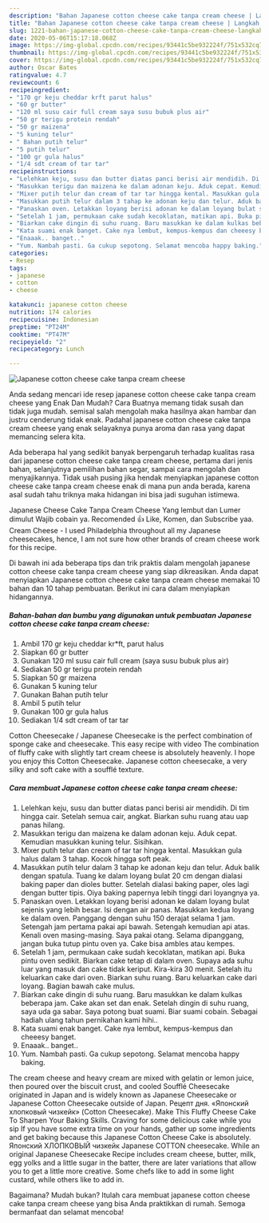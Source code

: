 ```yaml
---
description: "Bahan Japanese cotton cheese cake tanpa cream cheese | Langkah Membuat Japanese cotton cheese cake tanpa cream cheese Yang Enak Dan Mudah"
title: "Bahan Japanese cotton cheese cake tanpa cream cheese | Langkah Membuat Japanese cotton cheese cake tanpa cream cheese Yang Enak Dan Mudah"
slug: 1221-bahan-japanese-cotton-cheese-cake-tanpa-cream-cheese-langkah-membuat-japanese-cotton-cheese-cake-tanpa-cream-cheese-yang-enak-dan-mudah
date: 2020-05-06T15:17:18.068Z
image: https://img-global.cpcdn.com/recipes/93441c5be932224f/751x532cq70/japanese-cotton-cheese-cake-tanpa-cream-cheese-foto-resep-utama.jpg
thumbnail: https://img-global.cpcdn.com/recipes/93441c5be932224f/751x532cq70/japanese-cotton-cheese-cake-tanpa-cream-cheese-foto-resep-utama.jpg
cover: https://img-global.cpcdn.com/recipes/93441c5be932224f/751x532cq70/japanese-cotton-cheese-cake-tanpa-cream-cheese-foto-resep-utama.jpg
author: Oscar Bates
ratingvalue: 4.7
reviewcount: 6
recipeingredient:
- "170 gr keju cheddar krft parut halus"
- "60 gr butter"
- "120 ml susu cair full cream saya susu bubuk plus air"
- "50 gr terigu protein rendah"
- "50 gr maizena"
- "5 kuning telur"
- " Bahan putih telur"
- "5 putih telur"
- "100 gr gula halus"
- "1/4 sdt cream of tar tar"
recipeinstructions:
- "Lelehkan keju, susu dan butter diatas panci berisi air mendidih. Di tim hingga cair. Setelah semua cair, angkat. Biarkan suhu ruang atau uap panas hilang."
- "Masukkan terigu dan maizena ke dalam adonan keju. Aduk cepat. Kemudian masukkan kuning telur. Sisihkan."
- "Mixer putih telur dan cream of tar tar hingga kental. Masukkan gula halus dalam 3 tahap. Kocok hingga soft peak."
- "Masukkan putih telur dalam 3 tahap ke adonan keju dan telur. Aduk balik dengan spatula. Tuang ke dalam loyang bulat 20 cm dengan dialasi baking paper dan dioles butter. Setelah dialasi baking paper, oles lagi dengan butter tipis. Oiya baking papernya lebih tinggi dari loyangnya ya."
- "Panaskan oven. Letakkan loyang berisi adonan ke dalam loyang bulat sejenis yang lebih besar. Isi dengan air panas. Masukkan kedua loyang ke dalam oven. Panggang dengan suhu 150 derajat selama 1 jam. Setengah jam pertama pakai api bawah. Setengah kemudian api atas. Kenali oven masing-masing. Saya pakai otang. Selama dipanggang, jangan buka tutup pintu oven ya. Cake bisa ambles atau kempes."
- "Setelah 1 jam, permukaan cake sudah kecoklatan, matikan api. Buka pintu oven sedikit. Biarkan cake tetap di dalam oven. Supaya ada suhu luar yang masuk dan cake tidak keriput. Kira-kira 30 menit. Setelah itu keluarkan cake dari oven. Biarkan suhu ruang. Baru keluarkan cake dari loyang. Bagian bawah cake mulus."
- "Biarkan cake dingin di suhu ruang. Baru masukkan ke dalam kulkas beberapa jam. Cake akan set dan enak. Setelah dingin di suhu ruang, saya uda ga sabar. Saya potong buat suami. Biar suami cobain. Sebagai hadiah ulang tahun pernikahan kami hihi.."
- "Kata suami enak banget. Cake nya lembut, kempus-kempus dan cheeesy banget."
- "Enaaak.. banget.."
- "Yum. Nambah pasti. Ga cukup sepotong. Selamat mencoba happy baking."
categories:
- Resep
tags:
- japanese
- cotton
- cheese

katakunci: japanese cotton cheese 
nutrition: 174 calories
recipecuisine: Indonesian
preptime: "PT24M"
cooktime: "PT47M"
recipeyield: "2"
recipecategory: Lunch

---
```



![Japanese cotton cheese cake tanpa cream cheese](https://img-global.cpcdn.com/recipes/93441c5be932224f/751x532cq70/japanese-cotton-cheese-cake-tanpa-cream-cheese-foto-resep-utama.jpg)

Anda sedang mencari ide resep japanese cotton cheese cake tanpa cream cheese yang Enak Dan Mudah? Cara Buatnya memang tidak susah dan tidak juga mudah. semisal salah mengolah maka hasilnya akan hambar dan justru cenderung tidak enak. Padahal japanese cotton cheese cake tanpa cream cheese yang enak selayaknya punya aroma dan rasa yang dapat memancing selera kita.

Ada beberapa hal yang sedikit banyak berpengaruh terhadap kualitas rasa dari japanese cotton cheese cake tanpa cream cheese, pertama dari jenis bahan, selanjutnya pemilihan bahan segar, sampai cara mengolah dan menyajikannya. Tidak usah pusing jika hendak menyiapkan japanese cotton cheese cake tanpa cream cheese enak di mana pun anda berada, karena asal sudah tahu triknya maka hidangan ini bisa jadi suguhan istimewa.

Japanese Cheese Cake Tanpa Cream Cheese Yang lembut dan Lumer dimulut Wajib cobain ya. Recomended 👍 Like, Komen, dan Subscribe yaa. Cream Cheese - I used Philadelphia throughout all my Japanese cheesecakes, hence, I am not sure how other brands of cream cheese work for this recipe.


Di bawah ini ada beberapa tips dan trik praktis dalam mengolah japanese cotton cheese cake tanpa cream cheese yang siap dikreasikan. Anda dapat menyiapkan Japanese cotton cheese cake tanpa cream cheese memakai 10 bahan dan 10 tahap pembuatan. Berikut ini cara dalam menyiapkan hidangannya.

<!--inarticleads1-->

##### Bahan-bahan dan bumbu yang digunakan untuk pembuatan Japanese cotton cheese cake tanpa cream cheese:

1. Ambil 170 gr keju cheddar kr*ft, parut halus
1. Siapkan 60 gr butter
1. Gunakan 120 ml susu cair full cream (saya susu bubuk plus air)
1. Sediakan 50 gr terigu protein rendah
1. Siapkan 50 gr maizena
1. Gunakan 5 kuning telur
1. Gunakan  Bahan putih telur
1. Ambil 5 putih telur
1. Gunakan 100 gr gula halus
1. Sediakan 1/4 sdt cream of tar tar


Cotton Cheesecake / Japanese Cheesecake is the perfect combination of sponge cake and cheesecake. This easy recipe with video The combination of fluffy cake with slightly tart cream cheese is absolutely heavenly. I hope you enjoy this Cotton Cheesecake. Japanese cotton cheesecake, a very silky and soft cake with a soufflé texture. 

<!--inarticleads2-->

##### Cara membuat Japanese cotton cheese cake tanpa cream cheese:

1. Lelehkan keju, susu dan butter diatas panci berisi air mendidih. Di tim hingga cair. Setelah semua cair, angkat. Biarkan suhu ruang atau uap panas hilang.
1. Masukkan terigu dan maizena ke dalam adonan keju. Aduk cepat. Kemudian masukkan kuning telur. Sisihkan.
1. Mixer putih telur dan cream of tar tar hingga kental. Masukkan gula halus dalam 3 tahap. Kocok hingga soft peak.
1. Masukkan putih telur dalam 3 tahap ke adonan keju dan telur. Aduk balik dengan spatula. Tuang ke dalam loyang bulat 20 cm dengan dialasi baking paper dan dioles butter. Setelah dialasi baking paper, oles lagi dengan butter tipis. Oiya baking papernya lebih tinggi dari loyangnya ya.
1. Panaskan oven. Letakkan loyang berisi adonan ke dalam loyang bulat sejenis yang lebih besar. Isi dengan air panas. Masukkan kedua loyang ke dalam oven. Panggang dengan suhu 150 derajat selama 1 jam. Setengah jam pertama pakai api bawah. Setengah kemudian api atas. Kenali oven masing-masing. Saya pakai otang. Selama dipanggang, jangan buka tutup pintu oven ya. Cake bisa ambles atau kempes.
1. Setelah 1 jam, permukaan cake sudah kecoklatan, matikan api. Buka pintu oven sedikit. Biarkan cake tetap di dalam oven. Supaya ada suhu luar yang masuk dan cake tidak keriput. Kira-kira 30 menit. Setelah itu keluarkan cake dari oven. Biarkan suhu ruang. Baru keluarkan cake dari loyang. Bagian bawah cake mulus.
1. Biarkan cake dingin di suhu ruang. Baru masukkan ke dalam kulkas beberapa jam. Cake akan set dan enak. Setelah dingin di suhu ruang, saya uda ga sabar. Saya potong buat suami. Biar suami cobain. Sebagai hadiah ulang tahun pernikahan kami hihi..
1. Kata suami enak banget. Cake nya lembut, kempus-kempus dan cheeesy banget.
1. Enaaak.. banget..
1. Yum. Nambah pasti. Ga cukup sepotong. Selamat mencoba happy baking.


The cream cheese and heavy cream are mixed with gelatin or lemon juice, then poured over the biscuit crust, and cooled Soufflé Cheesecake originated in Japan and is widely known as Japanese Cheesecake or Japanese Cotton Cheesecake outside of Japan. Рецепт дня. «Японский хлопковый чизкейк» (Cotton Cheesecake). Make This Fluffy Cheese Cake To Sharpen Your Baking Skills. Craving for some delicious cake while you sip If you have some extra time on your hands, gather up some ingredients and get baking because this Japanese Cotton Cheese Cake is absolutely. Японский ХЛОПКОВЫЙ чизкейк Japanese COTTON cheesecake. While an original Japanese Cheesecake Recipe includes cream cheese, butter, milk, egg yolks and a little sugar in the batter, there are later variations that allow you to get a little more creative. Some chefs like to add in some light custard, while others like to add in. 

Bagaimana? Mudah bukan? Itulah cara membuat japanese cotton cheese cake tanpa cream cheese yang bisa Anda praktikkan di rumah. Semoga bermanfaat dan selamat mencoba!
